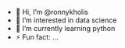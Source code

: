 - 👋 Hi, I’m @ronnykholis
- 👀 I’m interested in data science
- 🌱 I’m currently learning python
- ⚡ Fun fact: ...

<!---
ronnykholis/ronnykholis is a ✨ special ✨ repository because its `README.md` (this file) appears on your GitHub profile.
You can click the Preview link to take a look at your changes.
--->
